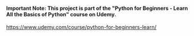 <h4 align="">Important Note: This project is part of the "Python for Beginners - Learn All the Basics of Python" course on Udemy.</h4>

https://www.udemy.com/course/python-for-beginners-learn/
